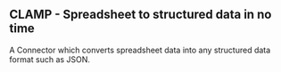 CLAMP - Spreadsheet to structured data in no time
-------------------------------------------------

A Connector which converts spreadsheet data into any structured data format such as JSON.
